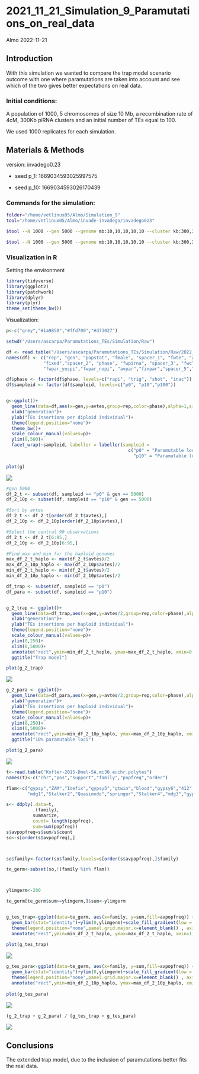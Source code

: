 2021_11_21_Simulation_9\_Paramutations_on_real_data
================
Almo
2022-11-21

## Introduction

With this simulation we wanted to compare the trap model scenario
outcome with one where paramutations are taken into account and see
which of the two gives better expectations on real data.

### Initial conditions:

A population of 1000, 5 chromosomes of size 10 Mb, a recombination rate
of 4cM, 300Kb piRNA clusters and an initial number of TEs equal to 100.

We used 1000 replicates for each simulation.

## Materials & Methods

version: invadego0.23

-   seed p_1: 1669034593025997575

-   seed p_10: 1669034593026170439

### Commands for the simulation:

``` bash
folder="/home/vetlinux05/Almo/Simulation_9"
tool="/home/vetlinux05/Almo/invade-invadego/invadego023"

$tool --N 1000 --gen 5000 --genome mb:10,10,10,10,10 --cluster kb:300,300,300,300,300 --rr 4,4,4,4,4 --rep 100 --u 0.1 --basepop 100 --steps 20 --sampleid p0 > $folder/2022_11_11_simulation_9_1 &

$tool --N 1000 --gen 5000 --genome mb:10,10,10,10,10 --cluster kb:300,300,300,300,300 --rr 4,4,4,4,4 --rep 100 --u 0.1 --basepop 100 --paramutation 10:1 --steps 20 --sampleid p10 > $folder/2022_11_21_simulation_9_2
```

### Visualization in R

Setting the environment

``` r
library(tidyverse)
library(ggplot2)
library(patchwork)
library(dplyr)
library(plyr)
theme_set(theme_bw())
```

Visualization:

``` r
p<-c("grey","#1a9850","#ffd700","#d73027")

setwd("/Users/ascarpa/Paramutations_TEs/Simulation/Raw")

df <- read.table("/Users/ascarpa/Paramutations_TEs/Simulation/Raw/2022_11_21_Simulation_9_Paramutations_on_real_data", fill = TRUE, sep = "\t")
names(df) <- c("rep", "gen", "popstat", "fmale", "spacer_1", "fwte", "avw", "min_w", "avtes", "avpopfreq",
              "fixed","spacer_2", "phase", "fwpirna", "spacer_3", "fwcli", "avcli", "fixcli", "spacer_4",
              "fwpar_yespi","fwpar_nopi", "avpar","fixpar","spacer_5","piori","orifreq","spacer 6", "sampleid")

df$phase <- factor(df$phase, levels=c("rapi", "trig", "shot", "inac"))
df$sampleid <- factor(df$sampleid, levels=c("p0", "p10","p100"))


g<-ggplot()+
  geom_line(data=df,aes(x=gen,y=avtes,group=rep,color=phase),alpha=1,size=0.7)+
  xlab("generation")+
  ylab("TEs insertions per diploid individual")+
  theme(legend.position="none")+
  theme_bw()+
  scale_colour_manual(values=p)+
  ylim(0,500)+
  facet_wrap(~sampleid, labeller = labeller(sampleid = 
                                              c("p0" = "Paramutable loci = 0% (Trap model)",
                                                "p10" = "Paramutable loci = 10%")))

plot(g)
```

![](2022_11_21_Simulation_9_Paramutations_on_real_data_files/figure-gfm/unnamed-chunk-3-1.png)<!-- -->

``` r
#gen 5000
df_2_t <- subset(df, sampleid == "p0" & gen == 5000)
df_2_10p <- subset(df, sampleid == "p10" & gen == 5000)

#Sort by avtes
df_2_t <- df_2_t[order(df_2_t$avtes),]
df_2_10p <- df_2_10p[order(df_2_10p$avtes),]

#Select the central 90 observations
df_2_t <- df_2_t[6:95,]
df_2_10p <- df_2_10p[6:95,]

#Find max and min for the haploid genomes
max_df_2_t_haplo <- max(df_2_t$avtes)/2
max_df_2_10p_haplo <- max(df_2_10p$avtes)/2
min_df_2_t_haplo <- min(df_2_t$avtes)/2
min_df_2_10p_haplo <- min(df_2_10p$avtes)/2

df_trap <- subset(df, sampleid == "p0")
df_para <- subset(df, sampleid == "p10")


g_2_trap <- ggplot()+
  geom_line(data=df_trap,aes(x=gen,y=avtes/2,group=rep,color=phase),alpha=1,size=0.7)+
  xlab("generation")+
  ylab("TEs insertions per haploid individual")+
  theme(legend.position="none")+
  scale_colour_manual(values=p)+
  ylim(0,250)+
  xlim(0,5000)+
  annotate("rect",ymin=min_df_2_t_haplo, ymax=max_df_2_t_haplo, xmin=0, xmax=5000, fill="darkgrey",alpha=.3)+
  ggtitle("Trap model")

plot(g_2_trap)
```

![](2022_11_21_Simulation_9_Paramutations_on_real_data_files/figure-gfm/unnamed-chunk-3-2.png)<!-- -->

``` r
g_2_para <- ggplot()+
  geom_line(data=df_para,aes(x=gen,y=avtes/2,group=rep,color=phase),alpha=1,size=0.7)+
  xlab("generation")+
  ylab("TEs insertions per haploid individual")+
  theme(legend.position="none")+
  scale_colour_manual(values=p)+
  ylim(0,250)+
  xlim(0,5000)+
  annotate("rect",ymin=min_df_2_10p_haplo, ymax=max_df_2_10p_haplo, xmin=0, xmax=5000, fill="darkgrey",alpha=.3)+
  ggtitle("10% paramutable loci")

plot(g_2_para)
```

![](2022_11_21_Simulation_9_Paramutations_on_real_data_files/figure-gfm/unnamed-chunk-3-3.png)<!-- -->

``` r
t<-read.table("Kofler-2015-Dmel-SA.mc30.euchr.polytes")
names(t)<-c("chr","pos","support","family","popfreq","order")

flam<-c("gypsy","ZAM","Idefix","gypsy5","gtwin","blood","gypsy6","412","HMS-Beagle2","Stalker",
        "mdg1","Stalker2","Quasimodo","springer","Stalker4","mdg3","gypsy2","gypsy4","Transpac","gypsy3","Tirant","gypsy10","Tabor")

s<- ddply(.data=t, 
          .(family),
          summarize, 
          count= length(popfreq),
          sum=sum(popfreq)) 
s$avpopfreq=s$sum/s$count
so<-s[order(s$avpopfreq),]



so$family<-factor(so$family,levels=s[order(s$avpopfreq),]$family)

te_germ<-subset(so,!(family %in% flam))



ylimgerm<-200

te_germ[te_germ$sum>=ylimgerm,]$sum<-ylimgerm


g_tes_trap<-ggplot(data=te_germ, aes(x=family, y=sum,fill=avpopfreq)) +ylab("insertions per hap. genome")+
  geom_bar(stat="identity")+ylim(0,ylimgerm)+scale_fill_gradient(low = "#1f78b4", high = "#e41a1c")+
  theme(legend.position="none",panel.grid.major.x=element_blank() , axis.text.x = element_text(angle = 90, size=5,hjust=1),axis.title.x=element_blank())+
  annotate("rect",ymin=min_df_2_t_haplo, ymax=max_df_2_t_haplo, xmin=1, xmax=nrow(te_germ), fill="darkgrey",alpha=.3)
  
plot(g_tes_trap)
```

![](2022_11_21_Simulation_9_Paramutations_on_real_data_files/figure-gfm/unnamed-chunk-3-4.png)<!-- -->

``` r
g_tes_para<-ggplot(data=te_germ, aes(x=family, y=sum,fill=avpopfreq)) +ylab("insertions per hap. genome")+
  geom_bar(stat="identity")+ylim(0,ylimgerm)+scale_fill_gradient(low = "#1f78b4", high = "#e41a1c")+
  theme(legend.position="none",panel.grid.major.x=element_blank() , axis.text.x = element_text(angle = 90, size=5,hjust=1),axis.title.x=element_blank())+
  annotate("rect",ymin=min_df_2_10p_haplo, ymax=max_df_2_10p_haplo, xmin=1, xmax=nrow(te_germ), fill="darkgrey",alpha=.3)
  
plot(g_tes_para)
```

![](2022_11_21_Simulation_9_Paramutations_on_real_data_files/figure-gfm/unnamed-chunk-3-5.png)<!-- -->

``` r
(g_2_trap + g_2_para) / (g_tes_trap + g_tes_para)
```

![](2022_11_21_Simulation_9_Paramutations_on_real_data_files/figure-gfm/unnamed-chunk-3-6.png)<!-- -->

## Conclusions

The extended trap model, due to the inclusion of paramutations better
fits the real data.
